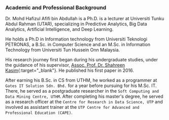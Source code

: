 <h3>Academic and Professional Background</h3>

Dr. Mohd Hafizul Afifi bin Abdullah is a Ph.D. is a lecturer at Universiti Tunku Abdul Rahman (UTAR), specializing in Predictive Analytics, Big Data Analytics, Artificial Intelligence, and Deep Learning.

He holds a Ph.D in Information technology from Universiti Teknologi PETRONAS, a B.Sc. in Computer Science and an M.Sc. in Information Technology from Universiti Tun Hussein Onn Malaysia.

His research journey first began during his undergraduate studies, under the guidance of his supervisor, [Assoc. Prof. Dr. Shahreen Kasim](https://scholar.google.com/citations?user=csGxD68AAAAJ){:target="\_blank"}. He published his first paper in 2016.

After earning his B.Sc. in CS from UTHM, he worked as a programmer at `Gates IT Solution Sdn. Bhd.` for a year before pursuing for his M.Sc. IT. There, he served as a postgraduate researcher in the `Soft Computing and Data Mining Centre, UTHM`. After completing his master's degree, he served as a research officer at the `Centre for Research in Data Science, UTP` and involved as assistant trainer at the `UTP Centre for Advanced and Professional Education (CAPE)`.

<!-- <p>Due to his deep interest in business, he has co-founded food &amp; beverage business in 2014 and a printing business in 2016, before leaving the partnerships in 2018 to start his own IT-based business.</p> -->

